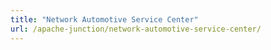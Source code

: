 ```yaml
---
title: "Network Automotive Service Center"
url: /apache-junction/network-automotive-service-center/
---
```

